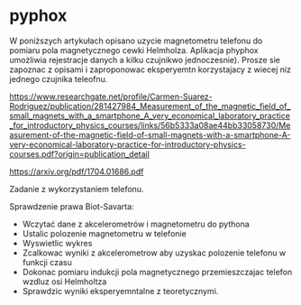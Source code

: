 # pyphox
W poniższych artykułach opisano uzycie magnetometru telefonu do pomiaru pola magnetycznego cewki Helmholza. Aplikacja phyphox umożliwia rejestracje danych a kilku czujnikwo jednoczesnie). Prosze sie zapoznac z opisami i zaproponowac eksperyemtn korzystajacy z wiecej niz jednego czujnika teleofnu. 

https://www.researchgate.net/profile/Carmen-Suarez-Rodriguez/publication/281427984_Measurement_of_the_magnetic_field_of_small_magnets_with_a_smartphone_A_very_economical_laboratory_practice_for_introductory_physics_courses/links/56b5333a08ae44bb33058730/Measurement-of-the-magnetic-field-of-small-magnets-with-a-smartphone-A-very-economical-laboratory-practice-for-introductory-physics-courses.pdf?origin=publication_detail

https://arxiv.org/pdf/1704.01686.pdf

Zadanie z wykorzystaniem telefonu.

Sprawdzenie prawa Biot-Savarta:

- Wczytać dane z akcelerometrów i magnetometru do pythona
- Ustalic polozenie magnetometru w telefonie
- Wyswietlic wykres
- Zcalkowac wyniki z akcelerometrow aby uzyskac polozenie telefonu w funkcji czasu
- Dokonac pomiaru indukcji pola magnetycznego przemieszczajac telefon wzdluz osi Helmholtza
- Sprawdzic wyniki eksperyemntalne z teoretycznymi.
